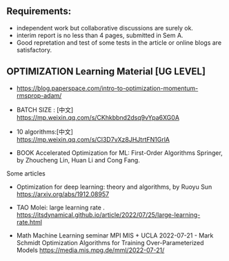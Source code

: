 ## Requirements:

+ independent work but collaborative discussions are surely ok.
+ interim report is no less than 4 pages, submitted in Sem A.
+ Good repretation and test of some tests in the article or online blogs are satisfactory. 



## OPTIMIZATION Learning Material [UG LEVEL]


+ https://blog.paperspace.com/intro-to-optimization-momentum-rmsprop-adam/

+ BATCH SIZE : [中文]
https://mp.weixin.qq.com/s/CKhkbbnd2dsq9vYpa6XG0A


+ 10 algorithms:[中文]
https://mp.weixin.qq.com/s/Cl3D7vXz8JHJtrtFN1GrlA

+ BOOK
Accelerated Optimization for ML: First-Order Algorithms
Springer, by Zhoucheng Lin, Huan Li and Cong Fang.


Some articles  

+ Optimization for deep learning: theory and algorithms, by  Ruoyu Sun https://arxiv.org/abs/1912.08957 

+  TAO Molei: large learning rate .  https://itsdynamical.github.io/article/2022/07/25/large-learning-rate.html


+ Math Machine Learning seminar MPI MIS + UCLA
2022-07-21 - Mark Schmidt
Optimization Algorithms for Training Over-Parameterized Models          https://media.mis.mpg.de/mml/2022-07-21/

